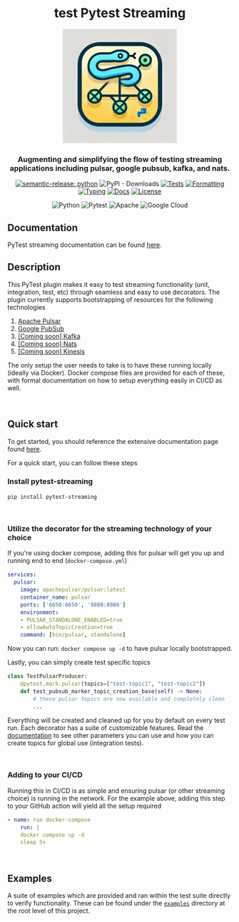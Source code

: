 <h1 align="center">
test Pytest Streaming
</h1>

<p align="center">
<img src="https://raw.githubusercontent.com/nachatz/pytest-streaming/main/docs/assets/icon.png" width="256" height="256">
</p>

<h3 align="center">
Augmenting and simplifying the flow of testing streaming applications including pulsar, google pubsub, kafka, and nats.
</h3>

<div align="center">

[![semantic-release: python](https://img.shields.io/badge/semantic--release-python-43e143?logo=semantic-release)](https://github.com/semantic-release/semantic-release)
![PyPI - Downloads](https://img.shields.io/pypi/dm/pytest-streaming)
[![Tests](https://github.com/nachatz/pytest-streaming/actions/workflows/test.yml/badge.svg?branch=main)](https://github.com/nachatz/pytest-streaming/actions/workflows/test.yml)
[![Formatting](https://github.com/nachatz/pytest-streaming/actions/workflows/fmt.yml/badge.svg?branch=main)](https://github.com/nachatz/pytest-streaming/actions/workflows/fmt.yml)
[![Typing](https://github.com/nachatz/pytest-streaming/actions/workflows/mypy.yml/badge.svg?branch=main)](https://github.com/nachatz/pytest-streaming/actions/workflows/mypy.yml)
[![Docs](https://github.com/nachatz/pytest-streaming/actions/workflows/deploy_docs.yml/badge.svg?branch=main)](https://github.com/nachatz/pytest-streaming/actions/workflows/deploy_docs.yml)
[![License](https://img.shields.io/badge/License-Apache_2.0-blue.svg)](https://opensource.org/licenses/Apache-2.0)

</div>

<div align="center">

![Python](https://img.shields.io/badge/python-3670A0?style=for-the-badge&logo=python&logoColor=ffdd54)
![Pytest](https://img.shields.io/badge/pytest-%23ffffff.svg?style=for-the-badge&logo=pytest&logoColor=2f9fe3)
![Apache](https://img.shields.io/badge/apache-%23D42029.svg?style=for-the-badge&logo=apache&logoColor=white)
![Google Cloud](https://img.shields.io/badge/GoogleCloud-%234285F4.svg?style=for-the-badge&logo=google-cloud&logoColor=white)

</div>

## Documentation

PyTest streaming documentation can be found [here](https://nachatz.github.io/pytest-streaming).

## Description

This PyTest plugin makes it easy to test streaming functionality (unit, integration, test, etc) through
seamless and easy to use decorators. The plugin currently supports bootstrapping of resources for the following
technologies

1. [Apache Pulsar](https://pulsar.apache.org/)
2. [Google PubSub](https://cloud.google.com/pubsub)
3. [[Coming soon] Kafka](https://kafka.apache.org/)
4. [[Coming soon] Nats](https://nats.io/)
5. [[Coming soon] Kinesis](https://aws.amazon.com/kinesis/)

The only setup the user needs to take is to have these running locally (ideally via Docker). Docker compose
files are provided for each of these, with formal documentation on how to setup everything easily in
CI/CD as well.

&#160;

## Quick start

To get started, you should reference the extensive documentation page found [here](https://nachatz.github.io/pytest-streaming).

For a quick start, you can follow these steps

### Install pytest-streaming

```shell
pip install pytest-streaming
```

&#160;

### Utilize the decorator for the streaming technology of your choice

If you're using docker compose, adding this for pulsar will get you
up and running end to end (`docker-compose.yml`)

```yml
services:
  pulsar:
    image: apachepulsar/pulsar:latest
    container_name: pulsar
    ports: ['6650:6650', '8080:8080']
    environment:
    - PULSAR_STANDALONE_ENABLED=true
    - allowAutoTopicCreation=true
    command: [bin/pulsar, standalone]
```

Now you can run: `docker compose up -d` to have pulsar locally bootstrapped.

Lastly, you can simply create test specific topics

```python
class TestPulsarProducer:
    @pytest.mark.pulsar(topics=["test-topic1", "test-topic2"])
    def test_pubsub_marker_topic_creation_base(self) -> None:
        # these pulsar topics are now available and completely clean
        ...
```

Everything will be created and cleaned up for you by default on every
test run. Each decorator has a suite of customizable features. Read the
[documentation](https://nachatz.github.io/pytest-streaming) to see other parameters you can use and how you can create
topics for global use (integration tests).

&#160;

### Adding to your CI/CD

Running this in CI/CD is as simple and ensuring pulsar (or other streaming choice)
is running in the network. For the example above, adding this step to your GitHub action
will yield all the setup required

```yml
- name: run docker-compose
    run: |
    docker compose up -d
    sleep 5s
```

&#160;

## Examples

A suite of examples which are provided and ran within the test suite directly
to verify functionality. These can be found under the [`examples`](./examples/) directory
at the root level of this project.

